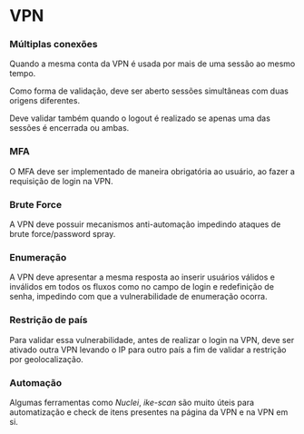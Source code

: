 # VPN

### Múltiplas conexões

Quando a mesma conta da VPN é usada por mais de uma sessão ao mesmo tempo.

Como forma de validação, deve ser aberto sessões simultâneas com duas origens diferentes.

Deve validar também quando o logout é realizado se apenas uma das sessões é encerrada ou ambas.



### MFA

O MFA deve ser implementado de maneira obrigatória ao usuário, ao fazer a requisição de login na VPN.



### Brute Force

A VPN deve possuir mecanismos anti-automação impedindo ataques de brute force/password spray.



### Enumeração

A VPN deve apresentar a mesma resposta ao inserir usuários válidos e inválidos em todos os fluxos como no campo de login e redefinição de senha, impedindo com que a vulnerabilidade de enumeração ocorra.



### Restrição de país

Para validar essa vulnerabilidade, antes de realizar o login na VPN, deve ser ativado outra VPN levando o IP para outro país a fim de validar a restrição por geolocalização.



### Automação

Algumas ferramentas como _Nuclei_, _ike-scan_ são muito úteis para automatização e check de itens presentes na página da VPN e na VPN em si.

